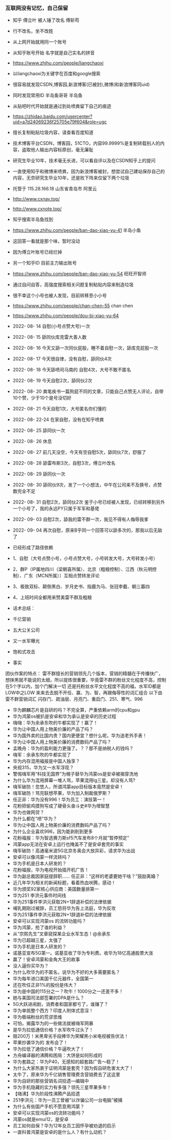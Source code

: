 ### 互联网没有记忆，自己保留


-  知乎 傅立叶 被人锤了改名 傅斩苟
- 行不改名，坐不改姓
- 从上网开始就用同一个账号
- 从知乎账号开始 名字就是自己实名的拼音
- https://www.zhihu.com/people/liangchaoxi
- 以liangchaoxi为关键字在百度和google搜索
- 很容易就发现CSDN,博客园,新浪博客(已被封),微博(和新浪博客同uid)
- 同时发现常用ID 半岛鱼哥哥 半岛鱼

- 从贴吧时代开始就是通过到处喷粪留下自己的痕迹
- https://zhidao.baidu.com/usercenter?uid=a7d24069236f25705e79f604&role=ugc
- 擅长复制粘贴垃圾内容，请查看百度知道


- 技术博客平台CSDN，博客园，51CTO，内容99.9999%是复制转载别人的内容，盗取他人输出内容标原创，毫无廉耻
- 研究生毕业10年，技术毫无长进，可以看自评以及在CSDN知乎上的提问


- 一直使用知乎和微博来喷粪，因为新浪博客被封，想尝试自己建站保存自己的内容，无奈研究生毕业10年，还是败下阵来仅留下两个垃圾
- 托管于 115.28.166.18 山东省青岛市 阿里云
- http://www.cxnav.top/
- http://www.cxnote.top/

- 知乎搜索半岛鱼找到
- https://www.zhihu.com/people/ban-dao-xiao-yu-41 半岛小鱼
- 这回答一看就是那个味，暂时没动

- 因为傅立叶账号已经烂掉
- 另一个知乎ID 目前主力输出账号
- https://www.zhihu.com/people/ban-dao-xiao-yu-54 旺旺开智师
- 通过自问自答，高强度搜索相关问题复制粘贴内容来制造垃圾
- 很不幸这个小号也被人发现，目前转移至小小号
- https://www.zhihu.com/people/chan-chen-55 chan chen
- https://www.zhihu.com/people/dou-bi-xiao-yu-64 


-  2022- 08- 14 自慰(小号点赞大号)一次
-  2022- 08- 15 舔同伙库克雷大善人数
-  2022- 08- 16 今天又舔一次同伙屁股，睡不着自慰一次，舔库克屁股一次
-  2022- 08- 17 今天很自律，没有自慰，舔同伙4次
-  2022- 08- 18 今天舔喷司马南的 自慰4次，大号不敢不匿名
-  2022- 08- 19 今天自慰2次，舔同伙2次
-  2022- 08- 20 粪笔疾书一篇狗屁不同的文章，只能自己点赞无人评论，自带10个赞，少于10个是号没切好
-  2022- 08- 21 今天自慰1次，大号匿名你们懂的
-  2022- 08- 22-24 在家自慰，没有在知乎喷粪
-  2022- 08- 25 舔同伙一次
-  2022- 08- 26 休息
-  2022- 08- 27 前几天没空，今天有空自慰5次，舔同伙7次，舒服了
-  2022- 08- 28 舔雷布斯3次，自慰3次，傅立叶改名
-  2022- 08- 29 舔同伙一次
-  2022- 08- 30 舔同伙9次，发了一个小想法，中午在公司来不及换号，点赞数完全不足
-  2022- 08- 31 自慰2次，舔同伙2次 鉴于小号已经被人发现，已经转移到另外一个小号了，我的永远PY只属于军军和基佬
-  2022- 09- 03 自慰2次，舔我的雷不群一次，我见不得有人侮辱我爹
-  2022- 09- 04 再次自慰，原来B乎同一个回答可以舔多次的，那我以后无敌了

- 已经形成了路径依赖
- 1、自慰（大号点赞小号，小号点赞大号，小号转发大号，大号转发小号）
- 2、群P（IP属地四川（梁朝喜所属）、北京（粗粮控制）、江西（秋元明控制）、广东（MCN所属））互相点赞转发评论
- 3、极致双标、颠倒黑白、岁月史书、指鹿为马、张冠李戴、朝三暮四
- 4、上班时间全都用来赞美雷不群及粗粮


- 话术总结：
- 千亿营销
- 五大公关公司
- 又一水军曝光
- 饱和式攻击
- 事实

团伙作案的特点：
雷不群擅长的营销领先几个版本，营销的精髓在于传播快广，想抹黑就不能说的太细，所以提炼很重要，毕竟雷不群的粉丝文化程度不高，控制在5个字以内，加个门解决一切
还是托粉丝水平文化程度不高的福，水军ID都是LOW中之LOW
来来去去脱不开任、赢、为、智，再跟侮辱性的词汇组合
以下由雷不群营销词汇
闪存门、疏油层、月亮门、重启门、251、寒气、996


- 华为麒麟芯片是自研的吗？不完全算，严重依赖arm的cpu和gpu
- 华为鸿蒙os被扒是安卓和华为承认是安卓的历史过程
- 嗨嗨：华为余承东吹的牛都实现了！赢了！
- 华为让中国人用上物美价廉的产品了吗？
- 华为国外卖的比国内贵？国内更便宜？想什么呢，华为送老外手表！
- 华为让中国人用上物美价廉的消费数码产品了吗？
- 孟晚舟：华为的盈利能力更强了。？？那不是纳税人的钱吗？
- 嗨军：余承东吹的牛都实现了
- 华为内存混用福报是中国人独享？
- 央视315，华为又一水军浮现？
- 警惕嗨军用“科技无国界”为幌子替华为鸿蒙os是安卓被揭穿洗地
- 为什么华为混用屏幕一堆人骂，苹果混用lg三星。却没有人骂?
- 嗨军破防！忽悠人，所谓鸿蒙app目标版本竟然是安卓！
- 嗨军破防！骂完联想苹果，华为加入制裁俄罗斯？
- 任正非：华为没有996！华为员工：演技第一！
- 花粉把偷鸡摸狗写成了硬骨头奋斗史#华为增智慧
- 华为也做网贷？
- 为什么都在“喷”华为？
- 华为让中国人用上物美价廉的消费数码产品了吗？
- 为什么企业喜欢996，因为能剥削到更多
- 花粉福报：华为智选赛力斯sf5汽车发布8个月就“暂停预定”
- 鸿蒙app无法在安卓上运行也掩盖不了是安卓套壳的事实
- 嗨军破防！高通毫米波5G北京冬奥会大放异彩，请求华为出战
- 安卓可以像鸿蒙一样流转吗？
- 华为手机是日本人研发的？
- 花粉福报，华为电视开始插开机广告！
- 华为副总裁因家庭提辞职…… 任正非：“这样的老婆要她干啥？”鼓励离婚？
- 近几年华为相关的新闻标题，看着热血吠腾，感动！
- 华为颁奖92家核心供应商：美国数量排第一
- 华为251 李洪元事件时间线
- 华为251事件李洪元获取2N+1辞退补偿的法律依据
- 哺乳期刚过被辞，员工怒将华为告上法庭，华为反攻
- 华为251事件李洪元获取2N+1辞退补偿的法律依据
- 安卓可以实现鸿蒙os 的流转功能吗？
- 华为鸿蒙，抢了谁的利益？
- 从“宗熙先生”文章窥探某企业水军生态！@余承东
- 华为已超越三星，太强了
- 华为手机是日本人研发的？
- 诺基亚宣布5G第一。诺基亚收了华为专利费。收华为18亿高通股票大涨
- 赢了！安卓鸿蒙和金角大王的故事
- 没人逼你买华为？
- 为什么吹华为的不匿名，说华为不好的大多需要匿名？
- 华为每年进口美国千亿元器件，全国第一
- 还在吹任正非1%的股份是伟大？
- 华为是中国的115分之一？吹牛！1000分之一还差不多！
- 她与美国司法部签署的DPA是什么？
- 5G大跃进闹剧，消费者和国家都亏了，谁赚了？
- 华为单挑整个西方？印度人附体式意淫！
- 华为极端粉丝的荒谬思维
- 可怕，揭露华为的一些做法就被嗨军网暴
- 是华为拉低通信价格？水军吹牛过头了！
- 赔200万！米黑卑劣手段捧华为荣耀黑小米电视被告伏法！
- 苹果抄袭华为的 发布会了！
- 华为拉低了通信价格？牛逼吹大了！
- 方舟编译器的沸腾和困局：大饼是如何形成的
- 华为套路之：华为P40，无感知的超套路广告～稳了！
- 为什么大家热衷于证明鸿蒙是套壳？因为假自研危害太大了！
- 太牛了，原来华为千亿销售管理费含营销费去了这这里
- 华为自研的那些营销名词拾遗—编辑中
- 华为手机隐藏的实力有多强？领先三星苹果多年！
- 【嗨沸】华为阶段性沸腾产品拾遗
- 251李洪元：华为一员工曾被“以诈骗公司一台电脑”被捕
- 为什么有些国产手机不愿意用鸿蒙？
- 安卓可以实现鸿蒙os的流转功能吗？
- 鸿蒙os就是emui12，是安卓
- 员工如何自保？华为12年女员工因怀孕被劝退的启示
- 一直科普鸿蒙是安卓的是什么人？有什么动机？
